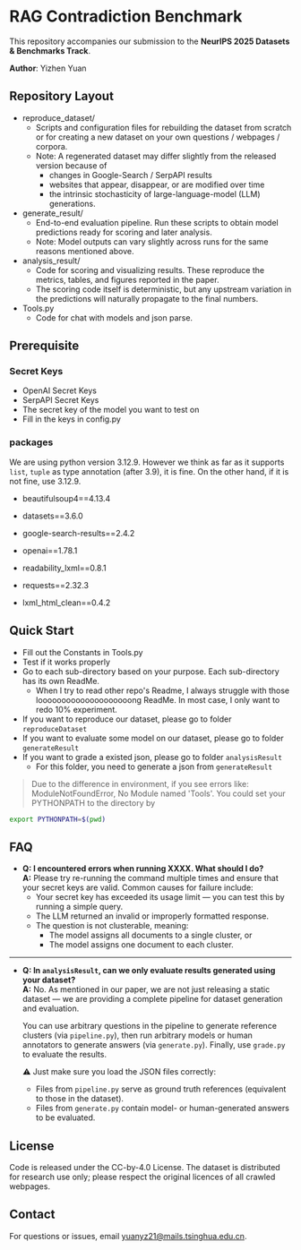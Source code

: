 # RAG Contradiction Benchmark
This repository accompanies our submission to the **NeurIPS 2025 Datasets & Benchmarks Track**.

**Author**: Yizhen Yuan

## Repository Layout

- reproduce_dataset/
    - Scripts and configuration files for rebuilding the dataset from scratch or for creating a new dataset on your own questions / webpages / corpora.
    - Note: A regenerated dataset may differ slightly from the released version because of
        - changes in Google-Search / SerpAPI results
        - websites that appear, disappear, or are modified over time
        - the intrinsic stochasticity of large-language-model (LLM) generations.
- generate_result/
    - End-to-end evaluation pipeline. Run these scripts to obtain model predictions ready for scoring and later analysis.
    - Note: Model outputs can vary slightly across runs for the same reasons mentioned above.
- analysis_result/
    - Code for scoring and visualizing results. These reproduce the metrics, tables, and figures reported in the paper.
    - The scoring code itself is deterministic, but any upstream variation in the predictions will naturally propagate to the final numbers.
- Tools.py
    - Code for chat with models and json parse.
## Prerequisite
### Secret Keys
- OpenAI Secret Keys
- SerpAPI Secret Keys
- The secret key of the model you want to test on
- Fill in the keys in config.py
### packages
We are using python version 3.12.9. However we think as far as it supports ```list```, ```tuple``` as type annotation (after 3.9), it is fine. On the other hand, if it is not fine, use 3.12.9.

- beautifulsoup4==4.13.4

- datasets==3.6.0

- google-search-results==2.4.2

- openai==1.78.1

- readability_lxml==0.8.1

- requests==2.32.3

- lxml_html_clean==0.4.2
## Quick Start
- Fill out the Constants in Tools.py
- Test if it works properly
- Go to each sub-directory based on your purpose. Each sub-directory has its own ReadMe.
    - When I try to read other repo's Readme, I always struggle with those loooooooooooooooooooong ReadMe. In most case, I only want to redo 10% experiment.
- If you want to reproduce our dataset, please go to folder ```reproduceDataset```
- If you want to evaluate some model on our dataset, please go to folder ```generateResult```
- If you want to grade a existed json, please go to folder ```analysisResult```
    - For this folder, you need to generate a json from ```generateResult```
> Due to the difference in environment, if you see errors like: ModuleNotFoundError, No Module named 'Tools'. You could set your PYTHONPATH to the directory by 
```bash
export PYTHONPATH=$(pwd)
```
## FAQ
- **Q: I encountered errors when running XXXX. What should I do?**  
  **A:** Please try re-running the command multiple times and ensure that your secret keys are valid. Common causes for failure include:
  - Your secret key has exceeded its usage limit — you can test this by running a simple query.
  - The LLM returned an invalid or improperly formatted response.
  - The question is not clusterable, meaning:
    - The model assigns all documents to a single cluster, or
    - The model assigns one document to each cluster.

---

- **Q: In `analysisResult`, can we only evaluate results generated using your dataset?**  
  **A:** No. As mentioned in our paper, we are not just releasing a static dataset — we are providing a complete pipeline for dataset generation and evaluation.

  You can use arbitrary questions in the pipeline to generate reference clusters (via `pipeline.py`), then run arbitrary models or human annotators to generate answers (via `generate.py`). Finally, use `grade.py` to evaluate the results.

  ⚠️ Just make sure you load the JSON files correctly:  
  - Files from `pipeline.py` serve as ground truth references (equivalent to those in the dataset).  
  - Files from `generate.py` contain model- or human-generated answers to be evaluated.


## License
Code is released under the CC-by-4.0 License.
The dataset is distributed for research use only; please respect the original licences of all crawled webpages.

## Contact
For questions or issues, email <yuanyz21@mails.tsinghua.edu.cn>.